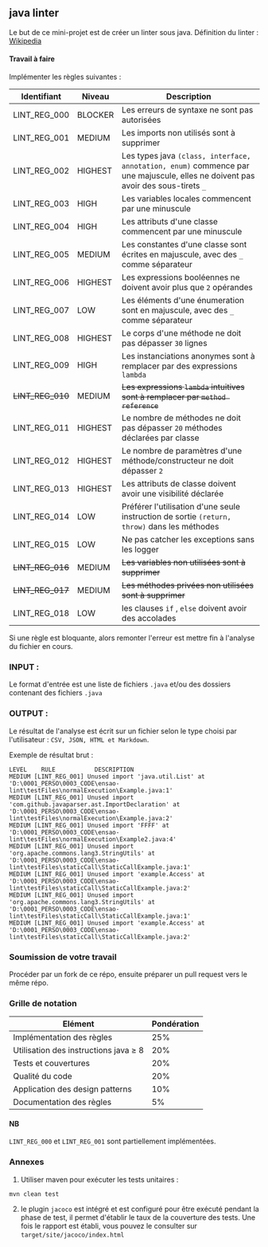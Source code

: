 ## java linter
Le but de ce mini-projet est de créer un linter sous java.
Définition du linter : [Wikipedia](https://en.wikipedia.org/wiki/Lint_%28software%29)

#### Travail à faire

Implémenter les règles suivantes :

| Identifiant |Niveau  | Description |
|--|--|--|
| LINT_REG_000 |BLOCKER|Les erreurs de syntaxe ne sont pas autorisées|
| LINT_REG_001 |MEDIUM |Les imports non utilisés sont à supprimer |
| LINT_REG_002 |HIGHEST|Les types java `(class, interface, annotation, enum)` commence par une majuscule, elles ne doivent pas avoir des sous-tirets `_`  |
| LINT_REG_003 |HIGH|Les variables locales commencent par une minuscule  |
| LINT_REG_004 |HIGH|Les attributs d'une classe commencent par une minuscule  |
| LINT_REG_005 |MEDIUM|Les constantes d'une classe sont écrites en majuscule, avec des `_` comme séparateur|
| LINT_REG_006 |HIGHEST|Les expressions booléennes ne doivent avoir plus que `2` opérandes |
| LINT_REG_007 |LOW|Les éléments d'une énumeration sont en majuscule, avec des `_` comme séparateur|
| LINT_REG_008 |HIGHEST|Le corps d'une méthode ne doit pas dépasser `30` lignes|
| LINT_REG_009 |HIGH|Les instanciations anonymes sont à remplacer par des expressions `lambda`|
| ~~LINT_REG_010~~ |MEDIUM|~~Les expressions `lambda` intuitives sont à remplacer par `method reference`~~ |
| LINT_REG_011 |HIGHEST|Le nombre de méthodes ne doit pas dépasser `20` méthodes déclarées par classe|
| LINT_REG_012 |HIGHEST|Le nombre de paramètres d'une méthode/constructeur ne doit dépasser `2`|
| LINT_REG_013 |HIGHEST|Les attributs de classe doivent avoir une visibilité déclarée|
| LINT_REG_014 |LOW|Préférer l'utilisation d'une seule instruction de sortie `(return, throw)` dans les méthodes|
| LINT_REG_015|LOW|Ne pas catcher les exceptions sans les logger|
| ~~LINT_REG_016~~|MEDIUM|~~Les variables non utilisées sont à supprimer~~|
| ~~LINT_REG_017~~ |MEDIUM|~~Les méthodes privées non utilisées sont à supprimer~~|
| LINT_REG_018 |LOW|les clauses `if` , `else` doivent avoir des accolades |

Si une règle est bloquante, alors remonter l'erreur est mettre fin à l'analyse du fichier en cours.
### INPUT :
Le format d'entrée est une liste de fichiers `.java` et/ou des dossiers contenant des fichiers `.java`
### OUTPUT :
Le résultat de l'analyse est écrit sur un fichier selon le type choisi par l'utilisateur : `CSV, JSON, HTML et Markdown`.

Exemple de résultat brut :
```
LEVEL    RULE    	    DESCRIPTION
MEDIUM [LINT_REG_001] Unused import 'java.util.List' at 'D:\0001_PERSO\0003_CODE\ensao-lint\testFiles\normalExecution\Example.java:1'
MEDIUM [LINT_REG_001] Unused import 'com.github.javaparser.ast.ImportDeclaration' at 'D:\0001_PERSO\0003_CODE\ensao-lint\testFiles\normalExecution\Example.java:2'
MEDIUM [LINT_REG_001] Unused import 'FFFF' at 'D:\0001_PERSO\0003_CODE\ensao-lint\testFiles\normalExecution\Example2.java:4'
MEDIUM [LINT_REG_001] Unused import 'org.apache.commons.lang3.StringUtils' at 'D:\0001_PERSO\0003_CODE\ensao-lint\testFiles\staticCall\StaticCallExample.java:1'
MEDIUM [LINT_REG_001] Unused import 'example.Access' at 'D:\0001_PERSO\0003_CODE\ensao-lint\testFiles\staticCall\StaticCallExample.java:2'
MEDIUM [LINT_REG_001] Unused import 'org.apache.commons.lang3.StringUtils' at 'D:\0001_PERSO\0003_CODE\ensao-lint\testFiles\staticCall\StaticCallExample.java:1'
MEDIUM [LINT_REG_001] Unused import 'example.Access' at 'D:\0001_PERSO\0003_CODE\ensao-lint\testFiles\staticCall\StaticCallExample.java:2'
```
###  Soumission de votre travail
Procéder par un fork de ce répo, ensuite préparer un pull request vers le même répo.
### Grille de notation
| Elément| Pondération|
|--|--|
|Implémentation des règles | 25%|
|Utilisation des instructions java ≥ 8| 20%|
|Tests et couvertures|20%|
|Qualité du code |20%|
|Application des design patterns|10%|
|Documentation des règles |5%|
#### NB
`LINT_REG_000` et `LINT_REG_001` sont partiellement implémentées.
### Annexes
1. Utiliser maven pour exécuter les tests unitaires :
 ```
mvn clean test
 ```

2. le plugin `jacoco` est intégré et est configuré pour être exécuté pendant la phase de test, il permet d'établir le taux de la couverture des tests.
Une fois le rapport est établi, vous pouvez le consulter sur `target/site/jacoco/index.html`

